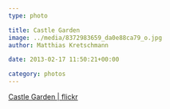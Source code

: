 ```yaml
---
type: photo

title: Castle Garden
image: ../media/8372983659_da0e88ca79_o.jpg
author: Matthias Kretschmann

date: 2013-02-17 11:50:21+00:00

category: photos
---
```


[Castle Garden | flickr](http://www.flickr.com/photos/krema/8372983659)
